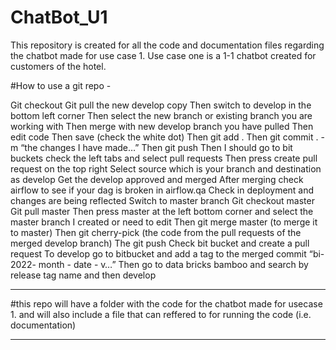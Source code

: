# ChatBot_U1
This repository is created for all the code and documentation files regarding the chatbot made for use case 1. Use case one is a 1-1 chatbot created for customers of the hotel.


#How to use a git repo - 

Git checkout 
Git pull the new develop copy 
Then switch to develop in the bottom left corner 
Then select the new branch or existing branch you are working with 
Then merge with new develop branch you have pulled 
Then edit code 
Then save (check the white dot) 
Then git add . 
Then git commit . -m “the changes I have made…” 
Then git push 
Then I should go to bit buckets check the left tabs and select pull requests 
Then press create pull request on the top right 
Select source which is your branch and destination as develop 
Get the develop approved and merged 
After merging check airflow to see if your dag is broken in airflow.qa
Check in deployment and changes are being reflected 
Switch to master branch 
Git checkout master 
Git pull master 
Then press master at the left bottom corner and select the master branch I created or need to edit 
Then git merge master (to merge it to master) 
Then git cherry-pick (the code from the pull requests of the merged develop branch) 
The git push 
Check bit bucket and create a pull request 
To develop go to bitbucket and add a tag to the merged commit “bi-2022- month - date - v…”
Then go to data bricks bamboo and search by release tag name and then develop 



-----------------------------------------------------------------------------------------------------------------------

#this repo will have a folder with the code for the chatbot made for usecase 1. 
and will also include a file that can reffered to for running the code (i.e. documentation)

-----------------------------------------------------------------------------------------------------------------------